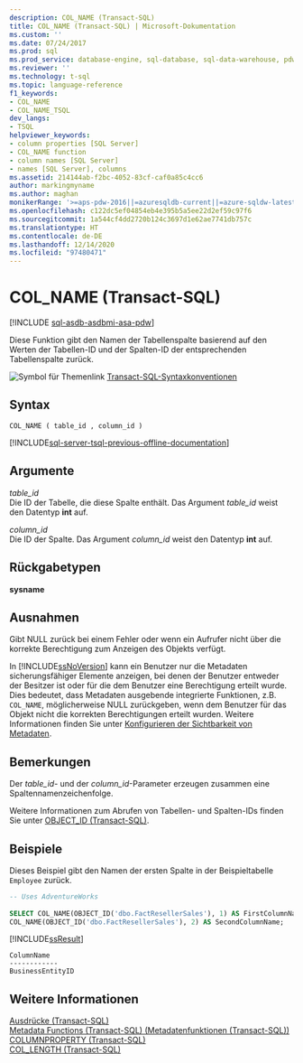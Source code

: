 ```yaml
---
description: COL_NAME (Transact-SQL)
title: COL_NAME (Transact-SQL) | Microsoft-Dokumentation
ms.custom: ''
ms.date: 07/24/2017
ms.prod: sql
ms.prod_service: database-engine, sql-database, sql-data-warehouse, pdw
ms.reviewer: ''
ms.technology: t-sql
ms.topic: language-reference
f1_keywords:
- COL_NAME
- COL_NAME_TSQL
dev_langs:
- TSQL
helpviewer_keywords:
- column properties [SQL Server]
- COL_NAME function
- column names [SQL Server]
- names [SQL Server], columns
ms.assetid: 214144ab-f2bc-4052-83cf-caf0a85c4cc6
author: markingmyname
ms.author: maghan
monikerRange: '>=aps-pdw-2016||=azuresqldb-current||=azure-sqldw-latest||>=sql-server-2016||>=sql-server-linux-2017||=azuresqldb-mi-current'
ms.openlocfilehash: c122dc5ef04854eb4e395b5a5ee22d2ef59c97f6
ms.sourcegitcommit: 1a544cf4dd2720b124c3697d1e62ae7741db757c
ms.translationtype: HT
ms.contentlocale: de-DE
ms.lasthandoff: 12/14/2020
ms.locfileid: "97480471"
---
```

# <a name="col_name-transact-sql"></a>COL_NAME (Transact-SQL)
[!INCLUDE [sql-asdb-asdbmi-asa-pdw](../../includes/applies-to-version/sql-asdb-asdbmi-asa-pdw.md)]

Diese Funktion gibt den Namen der Tabellenspalte basierend auf den Werten der Tabellen-ID und der Spalten-ID der entsprechenden Tabellenspalte zurück.
  
![Symbol für Themenlink](../../database-engine/configure-windows/media/topic-link.gif "Symbol für Themenlink") [Transact-SQL-Syntaxkonventionen](../../t-sql/language-elements/transact-sql-syntax-conventions-transact-sql.md)
  
## <a name="syntax"></a>Syntax  
  
```syntaxsql
COL_NAME ( table_id , column_id )  
```  
  
[!INCLUDE[sql-server-tsql-previous-offline-documentation](../../includes/sql-server-tsql-previous-offline-documentation.md)]

## <a name="arguments"></a>Argumente
*table_id*  
Die ID der Tabelle, die diese Spalte enthält. Das Argument *table_id* weist den Datentyp **int** auf.
  
*column_id*  
Die ID der Spalte. Das Argument *column_id* weist den Datentyp **int** auf.
  
## <a name="return-types"></a>Rückgabetypen
**sysname**
  
## <a name="exceptions"></a>Ausnahmen  
Gibt NULL zurück bei einem Fehler oder wenn ein Aufrufer nicht über die korrekte Berechtigung zum Anzeigen des Objekts verfügt.
  
In [!INCLUDE[ssNoVersion](../../includes/ssnoversion-md.md)] kann ein Benutzer nur die Metadaten sicherungsfähiger Elemente anzeigen, bei denen der Benutzer entweder der Besitzer ist oder für die dem Benutzer eine Berechtigung erteilt wurde. Dies bedeutet, dass Metadaten ausgebende integrierte Funktionen, z.B. `COL_NAME`, möglicherweise NULL zurückgeben, wenn dem Benutzer für das Objekt nicht die korrekten Berechtigungen erteilt wurden. Weitere Informationen finden Sie unter [Konfigurieren der Sichtbarkeit von Metadaten](../../relational-databases/security/metadata-visibility-configuration.md).
  
## <a name="remarks"></a>Bemerkungen  
Der *table_id*- und der *column_id*-Parameter erzeugen zusammen eine Spaltennamenzeichenfolge.
  
Weitere Informationen zum Abrufen von Tabellen- und Spalten-IDs finden Sie unter [OBJECT_ID &#40;Transact-SQL&#41;](../../t-sql/functions/object-id-transact-sql.md).
  
## <a name="examples"></a>Beispiele  
Dieses Beispiel gibt den Namen der ersten Spalte in der Beispieltabelle `Employee` zurück.
  
```sql
-- Uses AdventureWorks  
  
SELECT COL_NAME(OBJECT_ID('dbo.FactResellerSales'), 1) AS FirstColumnName,  
COL_NAME(OBJECT_ID('dbo.FactResellerSales'), 2) AS SecondColumnName;  
```  
  
[!INCLUDE[ssResult](../../includes/ssresult-md.md)]
  
```
ColumnName          
------------   
BusinessEntityID  
```  
  
## <a name="see-also"></a>Weitere Informationen
[Ausdrücke &#40;Transact-SQL&#41;](../../t-sql/language-elements/expressions-transact-sql.md)  
[Metadata Functions &#40;Transact-SQL&#41; (Metadatenfunktionen (Transact-SQL))](../../t-sql/functions/metadata-functions-transact-sql.md)  
[COLUMNPROPERTY &#40;Transact-SQL&#41;](../../t-sql/functions/columnproperty-transact-sql.md)  
[COL_LENGTH &#40;Transact-SQL&#41;](../../t-sql/functions/col-length-transact-sql.md)
  
  

